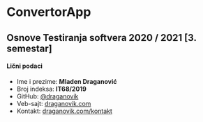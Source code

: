 # ConvertorApp

## Osnove Testiranja softvera 2020 / 2021 [3. semestar]

#### Lični podaci
- Ime i prezime: **Mladen Draganović**
- Broj indeksa: **IT68/2019**
- GitHub: [@draganovik](https://github.com/draganovik)
- Veb-sajt: [draganovik.com](https://draganovik.com)
- Kontakt: [draganovik.com/kontakt](https://draganovik.com/kontakt)
